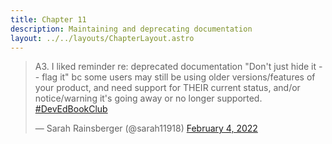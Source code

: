 ```yaml
---
title: Chapter 11
description: Maintaining and deprecating documentation
layout: ../../layouts/ChapterLayout.astro
---
```

<blockquote class="twitter-tweet" data-dnt="true"><p lang="en" dir="ltr">A3. I liked reminder re: deprecated documentation &quot;Don&#39;t just hide it -- flag it&quot; bc some users may still be using older versions/features of your product, and need support for THEIR current status, and/or notice/warning it&#39;s going away or no longer supported. <a href="https://twitter.com/hashtag/DevEdBookClub?src=hash&amp;ref_src=twsrc%5Etfw">#DevEdBookClub</a></p>&mdash; Sarah Rainsberger (@sarah11918) <a href="https://twitter.com/sarah11918/status/1489430354708545538?ref_src=twsrc%5Etfw">February 4, 2022</a></blockquote> <script async src="https://platform.twitter.com/widgets.js" charset="utf-8"></script>
